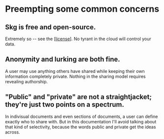 # Preempting some common concerns

## Skg is free and open-source.
Extremely so -- see the [[license](LICENSE.md)]. No tyrant in the cloud will control your data.

## Anonymity and lurking are both fine.
A user may use anything others have shared while keeping their own information completely private. Nothing in the sharing model requires revealing authorship.

## "Public" and "private" are not a straightjacket; they're just two points on a spectrum.
In indivisual documents and even sections of documents, a user can define exactly who to share with. But in this documentation I'll avoid talking about that kind of selectivity, because the words public and private get the ideas across.
